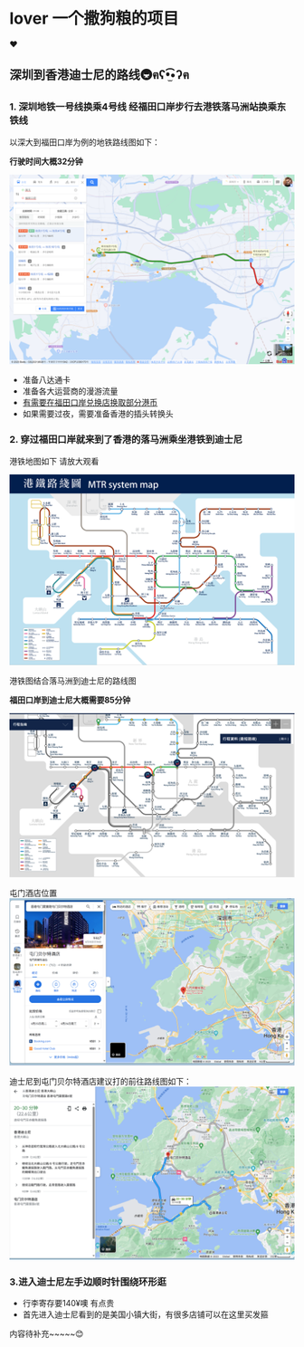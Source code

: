 # lover 一个撒狗粮的项目
❤️

## 深圳到香港迪士尼的路线🚇ฅʕ•̫͡•ʔฅ


### 1. 深圳地铁一号线换乘4号线 经福田口岸步行去港铁落马洲站换乘东铁线

以深大到福田口岸为例的地铁路线图如下：

**行驶时间大概32分钟**

![shenda-futiankouan](/HongKong/Images/shenda-futiankouan.png)

+ 准备八达通卡
+ 准备各大运营商的漫游流量
+ [有需要在福田口岸兑换店换取部分港币](http://www.takungpao.com/news/232109/2023/0109/806448.html)
+ 如果需要过夜，需要准备香港的插头转换头


### 2. 穿过福田口岸就来到了香港的落马洲乘坐港铁到迪士尼

港铁地图如下 请放大观看

![MTR-systemmap](/HongKong/Images/MTR-systemmap.png)

港铁图结合落马洲到迪士尼的路线图

**福田口岸到迪士尼大概需要85分钟**

![luomazhou-dishini](/HongKong/Images/luomazhou-dishini.png)


屯门酒店位置
![tunmen](/HongKong/Images/tunmen.png)

迪士尼到屯门贝尔特酒店建议打的前往路线图如下：
![dishini-tunmen](/HongKong/Images/dishini-tunmenbeiertejiudian.png)



### 3.进入迪士尼左手边顺时针围绕环形逛

+ 行李寄存要140¥噢 有点贵
+ 首先进入迪士尼看到的是美国小镇大街，有很多店铺可以在这里买发箍



内容待补充~~~~~😊

